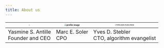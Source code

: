 ```yaml
---
title: About us
---
```

| <img src="https://it-feuer.ch/wp/wp-content/uploads/2021/06/20210421_124317-scaled-e1623675573881.jpg" style="zoom:20%;" /> | <img src="https://media-exp1.licdn.com/dms/image/C5603AQFMLkr7g9H5ZQ/profile-displayphoto-shrink_800_800/0/1562602192812?e=1644451200&v=beta&t=CkT3i_fd2163fO4ADkD4q7bSYPL6j4W_QVuDqhNsVtM" alt="profile image" style="zoom:40%;" /> | <img src="https://media-exp1.licdn.com/dms/image/C4D03AQE0sHoxGRfu7g/profile-displayphoto-shrink_800_800/0/1611110877061?e=1644451200&v=beta&t=h2p4Wc4yghTVvFcoYhaHyhs0myE_9q2lgNZWt6ZjS-I" alt="Profile photo of yves stebler" style="zoom:25%;" /> |
| ------------------------------------------------------------ | ------------------------------------------------------------ | ------------------------------------------------------------ |
| Yasmine S. Antille<br />Founder and CEO                      | Marc E. Soler<br />CPO                                       | Yves D. Stebler<br />CTO, algorithm evangelist               |

